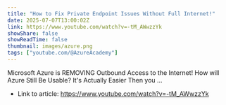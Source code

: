 ```yaml
---
title: "How to Fix Private Endpoint Issues Without Full Internet!"
date: 2025-07-07T13:00:02Z
link: https://www.youtube.com/watch?v=-tM_AWwzzYk
showShare: false
showReadTime: false
thumbnail: images/azure.png
tags: ["youtube.com/@AzureAcademy"]
---
```

Microsoft Azure is REMOVING Outbound Access to the Internet! How will Azure Still Be Usable? It's Actually Easier Then you ...

- Link to article: https://www.youtube.com/watch?v=-tM_AWwzzYk